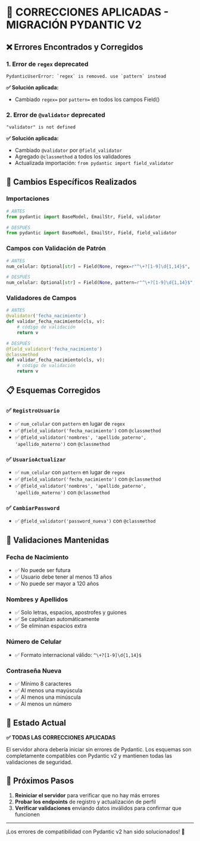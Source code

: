 # 🔧 CORRECCIONES APLICADAS - MIGRACIÓN PYDANTIC V2

## ❌ Errores Encontrados y Corregidos

### 1. **Error de `regex` deprecated**
```
PydanticUserError: `regex` is removed. use `pattern` instead
```

**✅ Solución aplicada:**
- Cambiado `regex=` por `pattern=` en todos los campos Field()

### 2. **Error de `@validator` deprecated**
```
"validator" is not defined
```

**✅ Solución aplicada:**
- Cambiado `@validator` por `@field_validator`
- Agregado `@classmethod` a todos los validadores
- Actualizada importación: `from pydantic import field_validator`

## 🔄 Cambios Específicos Realizados

### Importaciones
```python
# ANTES
from pydantic import BaseModel, EmailStr, Field, validator

# DESPUÉS  
from pydantic import BaseModel, EmailStr, Field, field_validator
```

### Campos con Validación de Patrón
```python
# ANTES
num_celular: Optional[str] = Field(None, regex=r"^\+?[1-9]\d{1,14}$", ...)

# DESPUÉS
num_celular: Optional[str] = Field(None, pattern=r"^\+?[1-9]\d{1,14}$", ...)
```

### Validadores de Campos
```python
# ANTES
@validator('fecha_nacimiento')
def validar_fecha_nacimiento(cls, v):
    # código de validación
    return v

# DESPUÉS
@field_validator('fecha_nacimiento')
@classmethod
def validar_fecha_nacimiento(cls, v):
    # código de validación
    return v
```

## 📋 Esquemas Corregidos

### ✅ `RegistroUsuario`
- ✅ `num_celular` con `pattern` en lugar de `regex`
- ✅ `@field_validator('fecha_nacimiento')` con `@classmethod`
- ✅ `@field_validator('nombres', 'apellido_paterno', 'apellido_materno')` con `@classmethod`

### ✅ `UsuarioActualizar`
- ✅ `num_celular` con `pattern` en lugar de `regex`
- ✅ `@field_validator('fecha_nacimiento')` con `@classmethod`
- ✅ `@field_validator('nombres', 'apellido_paterno', 'apellido_materno')` con `@classmethod`

### ✅ `CambiarPassword`
- ✅ `@field_validator('password_nueva')` con `@classmethod`

## 🎯 Validaciones Mantenidas

### Fecha de Nacimiento
- ✅ No puede ser futura
- ✅ Usuario debe tener al menos 13 años
- ✅ No puede ser mayor a 120 años

### Nombres y Apellidos
- ✅ Solo letras, espacios, apostrofes y guiones
- ✅ Se capitalizan automáticamente
- ✅ Se eliminan espacios extra

### Número de Celular
- ✅ Formato internacional válido: `^\+?[1-9]\d{1,14}$`

### Contraseña Nueva
- ✅ Mínimo 8 caracteres
- ✅ Al menos una mayúscula
- ✅ Al menos una minúscula
- ✅ Al menos un número

## 🚀 Estado Actual

**✅ TODAS LAS CORRECCIONES APLICADAS**

El servidor ahora debería iniciar sin errores de Pydantic. Los esquemas son completamente compatibles con Pydantic v2 y mantienen todas las validaciones de seguridad.

## 📝 Próximos Pasos

1. **Reiniciar el servidor** para verificar que no hay más errores
2. **Probar los endpoints** de registro y actualización de perfil
3. **Verificar validaciones** enviando datos inválidos para confirmar que funcionen

---

¡Los errores de compatibilidad con Pydantic v2 han sido solucionados! 🎉
